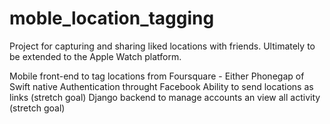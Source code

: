 # moble_location_tagging
Project for capturing and sharing liked locations with friends. Ultimately to be extended to the Apple Watch platform. 


Mobile front-end to tag locations from Foursquare - Either Phonegap of Swift native
Authentication throught Facebook
Ability to send locations as links (stretch goal)
Django backend to manage accounts an view all activity (stretch goal)
